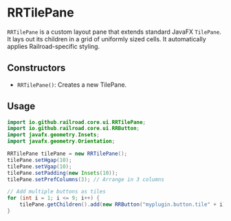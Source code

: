 # RRTilePane

`RRTilePane` is a custom layout pane that extends standard JavaFX `TilePane`. It lays out its children in a grid of uniformly sized cells. It automatically applies Railroad-specific styling.

## Constructors

- `RRTilePane()`: Creates a new TilePane.

## Usage

```java
import io.github.railroad.core.ui.RRTilePane;
import io.github.railroad.core.ui.RRButton;
import javafx.geometry.Insets;
import javafx.geometry.Orientation;

RRTilePane tilePane = new RRTilePane();
tilePane.setHgap(10);
tilePane.setVgap(10);
tilePane.setPadding(new Insets(10));
tilePane.setPrefColumns(3); // Arrange in 3 columns

// Add multiple buttons as tiles
for (int i = 1; i <= 9; i++) {
    tilePane.getChildren().add(new RRButton("myplugin.button.tile" + i));
}
```
